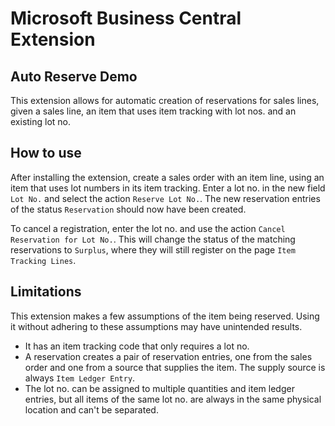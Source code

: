 # Microsoft Business Central Extension

## Auto Reserve Demo

This extension allows for automatic creation of reservations for sales lines, given a sales line, an item that uses item tracking with lot nos. and an existing lot no.

## How to use

After installing the extension, create a sales order with an item line, using an item that uses lot numbers in its item tracking. Enter a lot no. in the new field `Lot No.` and select the action `Reserve Lot No.`. The new reservation entries of the status `Reservation` should now have been created.

To cancel a registration, enter the lot no. and use the action `Cancel Reservation for Lot No.`. This will change the status of the matching reservations to `Surplus`, where they will still register on the page `Item Tracking Lines`.

## Limitations

This extension makes a few assumptions of the item being reserved. Using it without adhering to these assumptions may have unintended results.

- It has an item tracking code that only requires a lot no.
- A reservation creates a pair of reservation entries, one from the sales order and one from a source that supplies the item. The supply source is always `Item Ledger Entry`.
- The lot no. can be assigned to multiple quantities and item ledger entries, but all items of the same lot no. are always in the same physical location and can't be separated.
